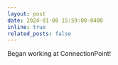 ```yaml
---
layout: post
date: 2024-01-08 15:59:00-0400
inline: true
related_posts: false
---
```


Began working at ConnectionPoint!
